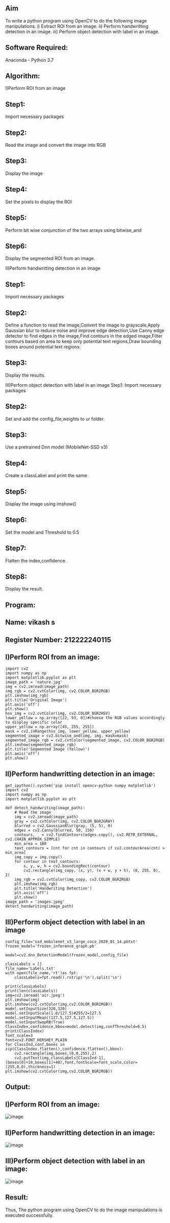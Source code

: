 ## Aim
To write a python program using OpenCV to do the following image manipulations. i) Extract ROI from an image. ii) Perform handwritting detection in an image. iii) Perform object detection with label in an image.

## Software Required:
Anaconda - Python 3.7

## Algorithm:
I)Perform ROI from an image
## Step1:
Import necessary packages

## Step2:
Read the image and convert the image into RGB

## Step3:
Display the image

## Step4:
Set the pixels to display the ROI

## Step5:
Perform bit wise conjunction of the two arrays using bitwise_and

## Step6:
Display the segmented ROI from an image.

II)Perform handwritting detection in an image
## Step1:
Import necessary packages

## Step2:
Define a function to read the image,Convert the image to grayscale,Apply Gaussian blur to reduce noise and improve edge detection,Use Canny edge detector to find edges in the image,Find contours in the edged image,Filter contours based on area to keep only potential text regions,Draw bounding boxes around potential text regions.

## Step3:
Display the results.

III)Perform object detection with label in an image
Step1:
Import necessary packages

## Step2:
Set and add the config_file,weights to ur folder.

## Step3:
Use a pretrained Dnn model (MobileNet-SSD v3)

## Step4:
Create a classLabel and print the same

## Step5:
Display the image using imshow()

## Step6:
Set the model and Threshold to 0.5

## Step7:
Flatten the index,confidence.

## Step8:
Display the result.

## Program:
## Name: vikash s
## Register Number: 212222240115
## I)Perform ROI from an image:
```
import cv2
import numpy as np
import matplotlib.pyplot as plt
image_path = 'nature.jpg'
img = cv2.imread(image_path)
img_rgb = cv2.cvtColor(img, cv2.COLOR_BGR2RGB)
plt.imshow(img_rgb)
plt.title('Original Image')
plt.axis('off')
plt.show()
hsv_img = cv2.cvtColor(img, cv2.COLOR_BGR2HSV)
lower_yellow = np.array([22, 93, 0])#choose the RGB values accordingly to display specific color
upper_yellow = np.array([45, 255, 255])
mask = cv2.inRange(hsv_img, lower_yellow, upper_yellow)
segmented_image = cv2.bitwise_and(img, img, mask=mask)
segmented_image_rgb = cv2.cvtColor(segmented_image, cv2.COLOR_BGR2RGB)
plt.imshow(segmented_image_rgb)
plt.title('Segmented Image (Yellow)')
plt.axis('off')
plt.show()
```

## II)Perform handwritting detection in an image:

```
get_ipython().system('pip install opencv-python numpy matplotlib')
import cv2
import numpy as np
import matplotlib.pyplot as plt

def detect_handwriting(image_path):
    # Read the image
    img = cv2.imread(image_path)
    gray = cv2.cvtColor(img, cv2.COLOR_BGR2GRAY)
    blurred = cv2.GaussianBlur(gray, (5, 5), 0)
    edges = cv2.Canny(blurred, 50, 150)
    contours, _ = cv2.findContours(edges.copy(), cv2.RETR_EXTERNAL, cv2.CHAIN_APPROX_SIMPLE)
    min_area = 100
    text_contours = [cnt for cnt in contours if cv2.contourArea(cnt) > min_area]
    img_copy = img.copy()
    for contour in text_contours:
        x, y, w, h = cv2.boundingRect(contour)
        cv2.rectangle(img_copy, (x, y), (x + w, y + h), (0, 255, 0), 2)
    img_rgb = cv2.cvtColor(img_copy, cv2.COLOR_BGR2RGB)
    plt.imshow(img_rgb)
    plt.title('Handwriting Detection')
    plt.axis('off')
    plt.show()
image_path = 'images.jpeg'
detect_handwriting(image_path)
```
## III)Perform object detection with label in an image
```
config_file='ssd_mobilenet_v3_large_coco_2020_01_14.pbtxt'
frozen_model='frozen_inference_graph.pb'

model=cv2.dnn_DetectionModel(frozen_model,config_file)

classLabels = []
file_name='Labels.txt'
with open(file_name,'rt')as fpt:
    classLabels=fpt.read().rstrip('\n').split('\n')

print(classLabels)
print(len(classLabels))
img=cv2.imread('air.jpeg')
plt.imshow(img)
plt.imshow(cv2.cvtColor(img,cv2.COLOR_BGR2RGB))
model.setInputSize(320,320)
model.setInputScale(1.0/127.5)#255/2=127.5
model.setInputMean((127.5,127.5,127.5))
model.setInputSwapRB(True)
ClassIndex,confidence,bbox=model.detect(img,confThreshold=0.5)
print(ClassIndex)
font_scale=3
font=cv2.FONT_HERSHEY_PLAIN
for ClassInd,conf,boxes in zip(ClassIndex.flatten(),confidence.flatten(),bbox):
    cv2.rectangle(img,boxes,(0,0,255),2)
    cv2.putText(img,classLabels[ClassInd-1],(boxes[0]+10,boxes[1]+40),font,fontScale=font_scale,color=(255,0,0),thickness=1)
plt.imshow(cv2.cvtColor(img,cv2.COLOR_BGR2RGB))

```

## Output:

## I)Perform ROI from an image:
![image](https://github.com/user-attachments/assets/e556b94f-ca8e-42dd-a1e5-0d6a45f517fa)

## II)Perform handwritting detection in an image:
![image](https://github.com/user-attachments/assets/b50b8054-23c7-4662-89b5-ba17185a6479)

## III)Perform object detection with label in an image:

![image](https://github.com/user-attachments/assets/3f7eecc7-eef1-4f56-8f9e-67df8aab23f0)

## Result:
Thus, The python program using OpenCV to do the image manipulations is executed successfully.



